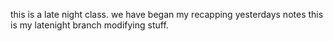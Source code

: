 this is a late night class.
we have began my recapping yesterdays notes
this is my latenight branch
modifying stuff.